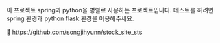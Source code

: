 
이 프로젝트 spring과 python을 병렬로 사용하는 프로젝트입니다. 테스트를 하려면 spring 환경과 python flask 환경을 이용해주세요.

🔗 https://github.com/songjihyunn/stock_site_sts
